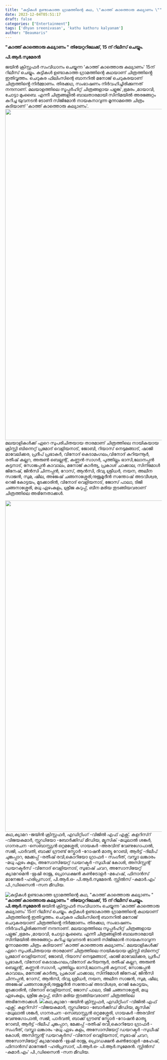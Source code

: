 ```yaml
---
title: "കുട്ടികൾ ഉണ്ടാകാത്ത ഗ്രാമത്തിന്റെ കഥ, \"കാത്ത് കാത്തൊരു കല്യാണം \""
date: 2023-12-04T05:51:17
draft: false
categories: ["Entertainment"]
tags: ['dhyan sreenivasan', 'kathu kathoru kalyanam']
author: "Beaumaris"
---
```


<strong>"കാത്ത് കാത്തൊരു കല്യാണം " തിയേറ്ററിലേക്ക്, 15 ന് റിലീസ് ചെയ്യും.</strong>

<strong>പി.ആർ.സുമേരൻ</strong>

ജയിൻ ക്രിസ്റ്റഫർ സംവിധാനം ചെയ്യുന്ന 'കാത്ത് കാത്തൊരു കല്യാണം' 15ന് റിലീസ് ചെയ്യും. കുട്ടികൾ ഉണ്ടാകാത്ത ഗ്രാമത്തിന്റെ കഥയാണ് ചിത്രത്തിൻ്റെ ഇതിവൃത്തം. ചെറുകര ഫിലിംസിന്റെ ബാനറിൽ മനോജ് ചെറുകരയാണ് ചിത്രത്തിൻ്റെ നിർമ്മാണം. തിരക്കഥ, സംഭാഷണം നിർവഹിച്ചിരിക്കുന്നത് നന്ദനാണ്. മലയാളത്തിലെ സൂപ്പര്‍ഹിറ്റ് ചിത്രങ്ങളായ പളുങ്ക് ,ഭ്രമരം ,മായാവി, ചോട്ടാ മുംബൈ. എന്നീ ചിത്രങ്ങളിൽ ബാലതാരമായി സിനിമയില്‍ അരങ്ങേറ്റം കുറിച്ച യുവനടന്‍ ടോണി സിജിമോന്‍ നായകനാവുന്ന മൂന്നാമത്തെ ചിത്രം കുടിയാണ് 'കാത്ത് കാത്തൊരു കല്യാണം'. <img class="alignnone size-full wp-image-432419" src="https://cdn.boolokam.com/articles/2023/12/vb-2.jpg" alt="" width="1600" height="1066" />മലയാളികൾക്ക് ഏറെ സുപരിചിതയായ താരമാണ് ചിത്രത്തിലെ നായികയായ ക്രിസ്റ്റി ബിന്നെറ്റ് പ്രമോദ് വെളിയനാട്, ജോബി, റിയാസ് നെടുമങ്ങാട്, ഷാജി മാവേലിക്കര, പ്രദീപ്‌ പ്രഭാകർ, വിനോദ് കെടാമംഗലം,വിനോദ് കുറിയന്നൂർ,
രതീഷ് കല്ലറ, അരുൺ ബെല്ലന്റ്, കണ്ണൻ സാഗർ, പുത്തില്ലം ഭാസി,ലോനപ്പൻ കുട്ടനാട്, സോജപ്പൻ കാവാലം, മനോജ്‌ കാർത്യ, പ്രകാശ് ചാക്കാല, സിനിമോൾ ജിനേഷ്, ജിൻസി ചിന്നപ്പൻ, റോസ്, ആൻസി, ദിവ്യ ശ്രീധർ, നയന, അലീന സാജൻ, സുമ, ഷീല, അജേഷ് ചങ്ങനാശ്ശേരി,നുജുമൂദീൻ സന്തോഷ്‌ അടവീശ്വര, റെജി കോട്ടയം, മുടക്കാരിൻ, വിനോദ് വെളിയനാട്, ജോസ് പാലാ, ടിജി ചങ്ങനാശ്ശേരി, മധു ഏഴംകുളം, ശ്രീജ കുറുപ്പ്, ബീന മരിയ തുടങ്ങിയവരാണ് ചിത്രത്തിലെ അഭിനേതാക്കൾ.

<img class="alignnone size-full wp-image-432418" src="https://cdn.boolokam.com/articles/2023/12/vb-1.jpg" alt="" width="1600" height="1066" />കഥ,ക്യാമറ -ജയിൻ ക്രിസ്റ്റഫർ, എഡിറ്റിംഗ് -വിജിൽ എഫ് എക്സ്. കളറിസ്റ് -വിജയകുമാർ, സ്റ്റുഡിയോ -ബോർക്കിഡ് മീഡിയ, മ്യൂസിക് -മധുലാൽ ശങ്കർ, ഗാനരചന -സെബാസ്റ്റ്യൻ ഒറ്റമശ്ശേരി, ഗായകർ -അരവിന്ദ് വേണുഗോപാൽ, സജി, പാർവതി, ബാക്ക് ഗ്രൗണ്ട് സ്കോർ -റോഷൻ മാത്യു റോബി, ആർട്ട്‌ -ദിലീപ് ചുങ്കപ്പാറ, മേക്കപ്പ് -രതീഷ് രവി,കൊറിയോ ഗ്രാഫർ - സംഗീത്, വസ്ത്രാ ലങ്കാരം -മധു ഏഴം കുളം, അസോസിയേറ്റ് ഡയറക്ടർ -സുധീഷ് കോശി, അസിസ്റ്റന്റ് ഡയറക്ടർസ് -വിനോദ് വെളിയനാട്, സുഭാഷ് ചവറ, അസോസിയേറ്റ് ക്യാമറമെൻ -ഋഷി രാജു, പ്രൊഡക്ഷൻ കൺട്രോളർ -മഹേഷ്‌, ഫിനാൻസ് മാനേജർ -ഹരിപ്രസാദ്, പി.ആർ.ഒ- പി.ആർ.സുമേരൻ. സ്റ്റിൽസ് -കുമാർ.എം' പി.,ഡിസൈൻ -സന മീഡിയ.


![കുട്ടികൾ ഉണ്ടാകാത്ത ഗ്രാമത്തിന്റെ കഥ, "കാത്ത് കാത്തൊരു കല്യാണം "](https://cdn.boolokam.com/articles/2023/12/vb-2.jpg)**"കാത്ത് കാത്തൊരു കല്യാണം " തിയേറ്ററിലേക്ക്, 15 ന് റിലീസ് ചെയ്യും.** **പി.ആർ.സുമേരൻ** ജയിൻ ക്രിസ്റ്റഫർ സംവിധാനം ചെയ്യുന്ന 'കാത്ത് കാത്തൊരു കല്യാണം' 15ന് റിലീസ് ചെയ്യും. കുട്ടികൾ ഉണ്ടാകാത്ത ഗ്രാമത്തിന്റെ കഥയാണ് ചിത്രത്തിൻ്റെ ഇതിവൃത്തം. ചെറുകര ഫിലിംസിന്റെ ബാനറിൽ മനോജ് ചെറുകരയാണ് ചിത്രത്തിൻ്റെ നിർമ്മാണം. തിരക്കഥ, സംഭാഷണം നിർവഹിച്ചിരിക്കുന്നത് നന്ദനാണ്. മലയാളത്തിലെ സൂപ്പര്‍ഹിറ്റ് ചിത്രങ്ങളായ പളുങ്ക് ,ഭ്രമരം ,മായാവി, ചോട്ടാ മുംബൈ. എന്നീ ചിത്രങ്ങളിൽ ബാലതാരമായി സിനിമയില്‍ അരങ്ങേറ്റം കുറിച്ച യുവനടന്‍ ടോണി സിജിമോന്‍ നായകനാവുന്ന മൂന്നാമത്തെ ചിത്രം കുടിയാണ് 'കാത്ത് കാത്തൊരു കല്യാണം'. മലയാളികൾക്ക് ഏറെ സുപരിചിതയായ താരമാണ് ചിത്രത്തിലെ നായികയായ ക്രിസ്റ്റി ബിന്നെറ്റ് പ്രമോദ് വെളിയനാട്, ജോബി, റിയാസ് നെടുമങ്ങാട്, ഷാജി മാവേലിക്കര, പ്രദീപ്‌ പ്രഭാകർ, വിനോദ് കെടാമംഗലം,വിനോദ് കുറിയന്നൂർ, രതീഷ് കല്ലറ, അരുൺ ബെല്ലന്റ്, കണ്ണൻ സാഗർ, പുത്തില്ലം ഭാസി,ലോനപ്പൻ കുട്ടനാട്, സോജപ്പൻ കാവാലം, മനോജ്‌ കാർത്യ, പ്രകാശ് ചാക്കാല, സിനിമോൾ ജിനേഷ്, ജിൻസി ചിന്നപ്പൻ, റോസ്, ആൻസി, ദിവ്യ ശ്രീധർ, നയന, അലീന സാജൻ, സുമ, ഷീല, അജേഷ് ചങ്ങനാശ്ശേരി,നുജുമൂദീൻ സന്തോഷ്‌ അടവീശ്വര, റെജി കോട്ടയം, മുടക്കാരിൻ, വിനോദ് വെളിയനാട്, ജോസ് പാലാ, ടിജി ചങ്ങനാശ്ശേരി, മധു ഏഴംകുളം, ശ്രീജ കുറുപ്പ്, ബീന മരിയ തുടങ്ങിയവരാണ് ചിത്രത്തിലെ അഭിനേതാക്കൾ. ![](https://cdn.boolokam.com/articles/2023/12/vb-1.jpg)കഥ,ക്യാമറ -ജയിൻ ക്രിസ്റ്റഫർ, എഡിറ്റിംഗ് -വിജിൽ എഫ് എക്സ്. കളറിസ്റ് -വിജയകുമാർ, സ്റ്റുഡിയോ -ബോർക്കിഡ് മീഡിയ, മ്യൂസിക് -മധുലാൽ ശങ്കർ, ഗാനരചന -സെബാസ്റ്റ്യൻ ഒറ്റമശ്ശേരി, ഗായകർ -അരവിന്ദ് വേണുഗോപാൽ, സജി, പാർവതി, ബാക്ക് ഗ്രൗണ്ട് സ്കോർ -റോഷൻ മാത്യു റോബി, ആർട്ട്‌ -ദിലീപ് ചുങ്കപ്പാറ, മേക്കപ്പ് -രതീഷ് രവി,കൊറിയോ ഗ്രാഫർ - സംഗീത്, വസ്ത്രാ ലങ്കാരം -മധു ഏഴം കുളം, അസോസിയേറ്റ് ഡയറക്ടർ -സുധീഷ് കോശി, അസിസ്റ്റന്റ് ഡയറക്ടർസ് -വിനോദ് വെളിയനാട്, സുഭാഷ് ചവറ, അസോസിയേറ്റ് ക്യാമറമെൻ -ഋഷി രാജു, പ്രൊഡക്ഷൻ കൺട്രോളർ -മഹേഷ്‌, ഫിനാൻസ് മാനേജർ -ഹരിപ്രസാദ്, പി.ആർ.ഒ- പി.ആർ.സുമേരൻ. സ്റ്റിൽസ് -കുമാർ.എം' പി.,ഡിസൈൻ -സന മീഡിയ.
